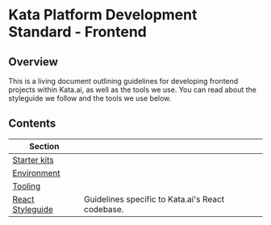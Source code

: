 # Kata Platform Development Standard - Frontend

## Overview

This is a living document outlining guidelines for developing frontend projects within Kata.ai, as well as the tools we use. You can read about the styleguide we follow and the tools we use below.

## Contents

| Section |  |
|--|--|
| [Starter kits](./docs/starter-kits.md#readme) |  |
| [Environment](./docs/environment.md#readme) |  |
| [Tooling](./docs/tooling.md#readme) |  |
| [React Styleguide](./docs/react.md#readme) | Guidelines specific to Kata.ai's React codebase. |

